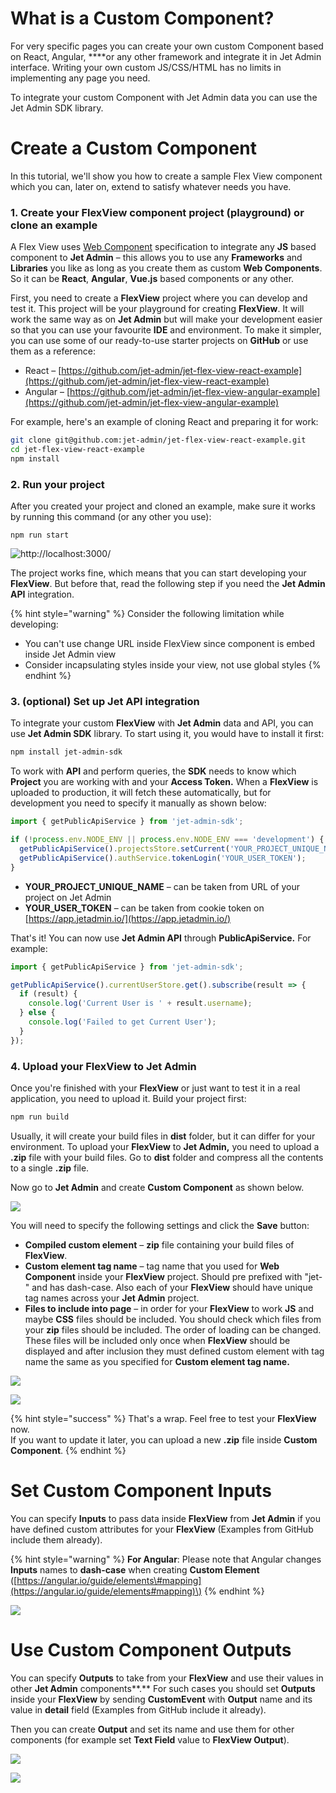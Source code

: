 [comment]: # ($page_title=Custom component)
[comment]: # ($page_description=Custom component overview)

# What is a Custom Component?

For very specific pages you can create your own custom Component based on React, Angular, ****or any other framework and integrate it in Jet Admin interface. Writing your own custom JS/CSS/HTML has no limits in implementing any page you need. 

To integrate your custom Component with Jet Admin data you can use the Jet Admin SDK library.

# Create a Custom Component

In this tutorial, we'll show you how to create a sample Flex View component which you can, later on, extend to satisfy whatever needs you have.

### 1. Create your FlexView component project \(playground\) or clone an example

A Flex View uses [Web Component](https://www.webcomponents.org/introduction) specification to integrate any **JS** based component to **Jet Admin** – this allows you to use any **Frameworks** and **Libraries** you like as long as you create them as custom **Web Components**. So it can be **React**, **Angular**, **Vue.js** based components or any other.

First, you need to create a **FlexView** project where you can develop and test it. This project will be your playground for creating **FlexView**. It will work the same way as on **Jet Admin** but will make your development easier so that you can use your favourite **IDE** and environment. To make it simpler, you can use some of our ready-to-use starter projects on **GitHub** or use them as a reference:

* React – [https://github.com/jet-admin/jet-flex-view-react-example](https://github.com/jet-admin/jet-flex-view-react-example)
* Angular – [https://github.com/jet-admin/jet-flex-view-angular-example](https://github.com/jet-admin/jet-flex-view-angular-example)

For example, here's an example of cloning React and preparing it for work:

```bash
git clone git@github.com:jet-admin/jet-flex-view-react-example.git
cd jet-flex-view-react-example
npm install
```

### 2. Run your project

After you created your project and cloned an example, make sure it works by running this command \(or any other you use\):

```text
npm run start
```

![http://localhost:3000/](https://gblobscdn.gitbook.com/assets%2F-LQ08RFAKZvFADEiXKFy%2F-LY1QiCedojQjKZlgig5%2F-LY1WxkHIRpYS50Ol5Yi%2Fimage.png?alt=media&token=dde5b84a-36a3-4aba-b6f8-68aaec629eb0)

The project works fine, which means that you can start developing your **FlexView**. But before that, read the following step if you need the **Jet Admin API** integration.

{% hint style="warning" %}
Consider the following limitation while developing:

* You can't use change URL inside FlexView since component is embed inside Jet Admin view
* Consider incapsulating styles inside your view, not use global styles
{% endhint %}

### 3. \(optional\) Set up Jet API integration

To integrate your custom **FlexView** with **Jet Admin** data and API, you can use **Jet Admin SDK** library. To start using it, you would have to install it first:

```bash
npm install jet-admin-sdk
```

To work with **API** and perform queries, the **SDK** needs to know which **Project** you are working with and your **Access Token.** When a **FlexView** is uploaded to production, it will fetch these automatically, but for development you need to specify it manually as shown below:

```javascript
import { getPublicApiService } from 'jet-admin-sdk';

if (!process.env.NODE_ENV || process.env.NODE_ENV === 'development') {
  getPublicApiService().projectsStore.setCurrent('YOUR_PROJECT_UNIQUE_NAME');
  getPublicApiService().authService.tokenLogin('YOUR_USER_TOKEN');
}
```

* **YOUR\_PROJECT\_UNIQUE\_NAME** – can be taken from URL of your project on Jet Admin
* **YOUR\_USER\_TOKEN** – can be taken from cookie token on [https://app.jetadmin.io/](https://app.jetadmin.io/)

That's it! You can now use **Jet Admin API** through **PublicApiService.** For example:

```typescript
import { getPublicApiService } from 'jet-admin-sdk';

getPublicApiService().currentUserStore.get().subscribe(result => {
  if (result) {
    console.log('Current User is ' + result.username);
  } else {
    console.log('Failed to get Current User');
  }
});
```

###  4. Upload your FlexView to Jet Admin

Once you're finished with your **FlexView** or just want to test it in a real application, you need to upload it. Build your project first:

```bash
npm run build
```

Usually, it will create your build files in **dist** folder, but it can differ for your environment. To upload your **FlexView** to **Jet Admin,** you need to upload a **.zip** file with your build files. Go to **dist** folder and compress all the contents to a single **.zip** file.

Now go to **Jet Admin** and create **Custom Component** as shown below.

![](https://gblobscdn.gitbook.com/assets%2F-LQ08RFAKZvFADEiXKFy%2F-MTKcyZiEnBxoDdDTFai%2F-MTKdHGPmjCC0UD09whA%2Fimage.png?alt=media&token=79074d91-5791-4e43-adb1-85b095294fdb)

You will need to specify the following settings and click the **Save** button:

* **Compiled custom element** – **zip** file containing your build files of **FlexView**.
* **Custom element tag name** – tag name that you used for **Web Component** inside your **FlexView** project. Should pre prefixed with "jet-" and has dash-case. Also each of your **FlexView** should have unique tag names across your **Jet Admin** project.
* **Files to include into page** – in order for your **FlexView** to work **JS** and maybe **CSS** files should be included. You should check which files from your **zip** files should be included. The order of loading can be changed. These files will be included only once when **FlexView** should be displayed and after inclusion they must defined custom element with tag name the same as you specified for **Custom element tag name.**

![](https://gblobscdn.gitbook.com/assets%2F-LQ08RFAKZvFADEiXKFy%2F-MTKcyZiEnBxoDdDTFai%2F-MTKdOgE8k8HXkTVnrsE%2Fimage.png?alt=media&token=35f29a2c-11cb-46b9-b1ee-bd8f1b9c31d7)

![](https://gblobscdn.gitbook.com/assets%2F-LQ08RFAKZvFADEiXKFy%2F-MTKcyZiEnBxoDdDTFai%2F-MTKdSfzdYG2rWkSef6Y%2Fimage.png?alt=media&token=afc96174-b002-423f-9eb8-206fc7139a53)

{% hint style="success" %}
That's a wrap. Feel free to test your **FlexView** now.  
If you want to update it later, you can upload a new **.zip** file inside **Custom Component**.
{% endhint %}

# Set Custom Component Inputs

You can specify **Inputs** to pass data inside **FlexView** from **Jet Admin** if you have defined custom attributes for your **FlexView** \(Examples from GitHub include them already\).

{% hint style="warning" %}
**For Angular**: Please note that Angular changes **Inputs** names to **dash-case** when creating **Custom Element** \([https://angular.io/guide/elements\#mapping](https://angular.io/guide/elements#mapping)\)
{% endhint %}

![](https://gblobscdn.gitbook.com/assets%2F-LQ08RFAKZvFADEiXKFy%2F-MTKcyZiEnBxoDdDTFai%2F-MTKeDXa-b0dCenB3J7j%2Fimage.png?alt=media&token=8be4aff6-4e14-4204-9c02-ef78ee7e9f1b)

# Use Custom Component Outputs

You can specify **Outputs** to take from your **FlexView** and use their values in other **Jet Admin** components**.** For such cases you should set **Outputs** inside your **FlexView** by sending **CustomEvent** with **Output** name and its value in **detail** field \(Examples from GitHub include it already\).

Then you can create **Output** and set its name and use them for other components \(for example set **Text Field** value to **FlexView Output**\).

![](https://gblobscdn.gitbook.com/assets%2F-LQ08RFAKZvFADEiXKFy%2F-MTtq21IzkuOU6N0gmbf%2F-MTtqE0XJq9vQlNYzv6j%2Fimage.png?alt=media&token=d8eaee8f-d0be-4c94-8aa4-ae1670dd2d64)

![](https://gblobscdn.gitbook.com/assets%2F-LQ08RFAKZvFADEiXKFy%2F-MTtq21IzkuOU6N0gmbf%2F-MTtqmZy52xy1vuRYNTU%2Fimage.png?alt=media&token=5976fdd4-a0df-466c-8361-673581d5f915)





